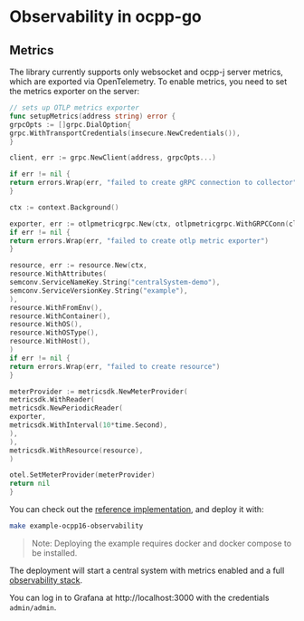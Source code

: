 # Observability in ocpp-go

## Metrics

The library currently supports only websocket and ocpp-j server metrics, which are exported via OpenTelemetry.
To enable metrics, you need to set the metrics exporter on the server:

```go
// sets up OTLP metrics exporter
func setupMetrics(address string) error {
grpcOpts := []grpc.DialOption{
grpc.WithTransportCredentials(insecure.NewCredentials()),
}

client, err := grpc.NewClient(address, grpcOpts...)

if err != nil {
return errors.Wrap(err, "failed to create gRPC connection to collector")
}

ctx := context.Background()

exporter, err := otlpmetricgrpc.New(ctx, otlpmetricgrpc.WithGRPCConn(client))
if err != nil {
return errors.Wrap(err, "failed to create otlp metric exporter")
}

resource, err := resource.New(ctx,
resource.WithAttributes(
semconv.ServiceNameKey.String("centralSystem-demo"),
semconv.ServiceVersionKey.String("example"),
),
resource.WithFromEnv(),
resource.WithContainer(),
resource.WithOS(),
resource.WithOSType(),
resource.WithHost(),
)
if err != nil {
return errors.Wrap(err, "failed to create resource")
}

meterProvider := metricsdk.NewMeterProvider(
metricsdk.WithReader(
metricsdk.NewPeriodicReader(
exporter,
metricsdk.WithInterval(10*time.Second),
),
),
metricsdk.WithResource(resource),
)

otel.SetMeterProvider(meterProvider)
return nil
}
```

You can check out the [reference implementation](../../example/1.6/cs/central_system_sim.go), and deploy it with:

```bash
make example-ocpp16-observability
```

> Note: Deploying the example requires docker and docker compose to be installed.

The deployment will start a central system with metrics enabled and a
full [observability stack](https://github.com/grafana/docker-otel-lgtm).

You can log in to Grafana at http://localhost:3000 with the credentials `admin/admin`.